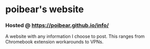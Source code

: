 # poibear's website

### Hosted @ https://poibear.github.io/info/

A website with any information I choose to post. 
This ranges from Chromebook extension workarounds to VPNs.
